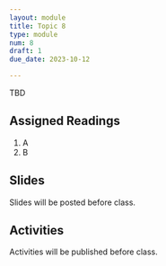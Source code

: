```yaml
---
layout: module
title: Topic 8
type: module
num: 8
draft: 1
due_date: 2023-10-12

---
```


TBD

## Assigned Readings

1. A
2. B

## Slides
Slides will be posted before class.


## Activities
Activities will be published before class.
